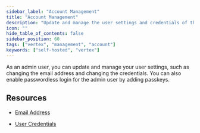 ```yaml
---
sidebar_label: "Account Management"
title: "Account Management"
description: "Update and manage the user settings and credentials of the admin user."
icon: ""
hide_table_of_contents: false
sidebar_position: 60
tags: ["vertex", "management", "account"]
keywords: ["self-hosted", "vertex"]
---
```



As an admin user, you can update and manage your user settings, such as changing the email address and changing the credentials. You can also enable passwordless login for the admin user by adding passkeys. 



## Resources

- [Email Address](./email.md)

- [User Credentials](./credentials.md)